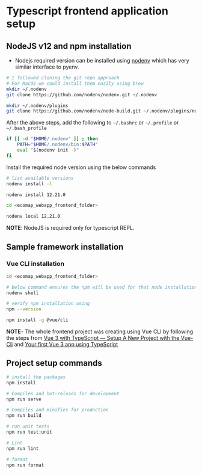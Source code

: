 # Typescript frontend application setup

## NodeJS v12 and npm installation

- Nodejs required version can be installed using [nodenv](https://github.com/nodenv/nodenv#installation) which has very similar interface to pyenv.

```Bash
# I followed cloning the git repo approach
# For MacOS we could install them easily using brew
mkdir ~/.nodenv
git clone https://github.com/nodenv/nodenv.git ~/.nodenv

mkdir ~/.nodenv/plugins
git clone https://github.com/nodenv/node-build.git ~/.nodenv/plugins/node-build
```

After the above steps, add the following to `~/.bashrc` or `~/.profile` or `~/.bash_profile`

```Bash
if [[ -d "$HOME/.nodenv" ]] ; then
    PATH="$HOME/.nodenv/bin:$PATH"
    eval "$(nodenv init -)"
fi
```

Install the required node version using the below commands

```Bash
# list available versions
nodenv install -l

nodenv install 12.21.0

cd <ecomap_webapp_frontend_folder>

nodenv local 12.21.0
```

**NOTE**: NodeJS is required only for typescript REPL.

## Sample framework installation

### Vue CLI installation

```Bash
cd <ecomap_webapp_frontend_folder>

# below command ensures the npm will be used for that node installation
nodenv shell

# verify npm installation using
npm --version

npm install -g @vue/cli
```

**NOTE**- The whole frontend project was creating using Vue CLI by following the steps from [Vue 3 with TypeScript — Setup A New Project with the Vue-Cli](https://medium.com/vue-typescript/vue-3-with-typescript-setup-a-new-project-with-the-vue-cli-4ea806be7a91) and [Your first Vue 3 app using TypeScript](https://labs.thisdot.co/blog/your-first-vue-3-app-using-typescript)

## Project setup commands

```bash
# install the packages
npm install

# Compiles and hot-reloads for development
npm run serve

# Compiles and minifies for production
npm run build

# run unit tests
npm run test:unit

# Lint
npm run lint

# format
npm run format
```
